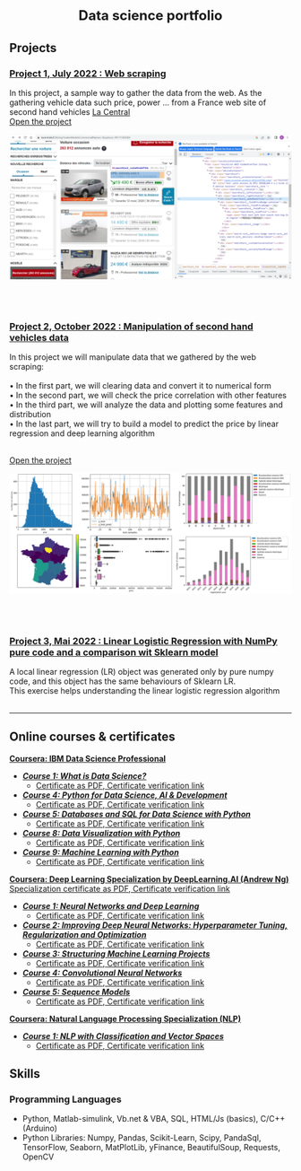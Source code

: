 <h1 align="center"><font size="5" >Data science portfolio</font></h1>

## Projects
### [Project 1, July 2022 : Web scraping](https://github.com/bouz1/web_scraping/blob/main/Web_scaping_V3.ipynb)
In this project, a sample way to gather the data from the web. As the gathering vehicle data such price, power ... from a France web site of second hand vehicles
<a href="https://www.lacentrale.fr">La Central</a>
<br>
<a href="https://github.com/bouz1/web_scraping/blob/main/Web_scaping_V3.ipynb">Open the project</a>
<br>
<p align="center">
   <img src="/images/img1.png" alt="drawing" width="600"/>
</p>

<br><br>
### [Project 2, October 2022 : Manipulation of second hand vehicles data](https://github.com/bouz1/Manipulation_of_second_hand_vehicles_data/blob/main/Data_Manipulation_Lacentral_V1.ipynb)
In this project we will manipulate data that we gathered by the web scraping:
<br><br>
&#x2022;  In the first part, we will clearing data and convert it to numerical form
<br>
&#x2022;  In the second part, we will check the price correlation with other features
<br>
&#x2022;  In the third part, we will analyze the data and plotting some features and distribution
<br>
&#x2022; In the last part, we will try to build a model to predict the price by linear regression and deep learning algorithm
  
<br>
<a href="https://github.com/bouz1/Manipulation_of_second_hand_vehicles_data/blob/main/Data_Manipulation_Lacentral_V1.ipynb">Open the project</a>
<br>
<p align="center">
   <img src="/images/data_manipulation.png" alt="drawing" width="600"/>
</p>

<br><br>
### [Project 3, Mai 2022 : Linear Logistic Regression with NumPy pure code and a comparison wit Sklearn model](https://bouz1.github.io/fils/NumpyLR.html)
A local linear regression (LR) object was generated only by pure numpy code, and this object has the same behaviours of Sklearn LR. 
<br>
This exercise helps understanding the linear logistic regression algorithm
<br><br>

---
## Online courses & certificates

[**Coursera: IBM Data Science Professional**](https://www.coursera.org/professional-certificates/ibm-data-science?)

   * [***Course 1: What is Data Science?***](https://www.coursera.org/learn/what-is-datascience?specialization=ibm-data-science)
      * [Certificate as PDF](/certificates/IBM_DataScienceProfessional/Coursera_2ZH34DYCYWGN.pdf),[ Certificate verification link](https://www.coursera.org/verify/2ZH34DYCYWGN)
   * [***Course 4: Python for Data Science, AI & Development***](https://www.coursera.org/learn/python-for-applied-data-science-ai?specialization=ibm-data-science)
      * [Certificate as PDF](/certificates/IBM_DataScienceProfessional/Coursera_PFVHZ36PBVEU.pdf),[ Certificate verification link](https://www.coursera.org/verify/PFVHZ36PBVEU)
   * [***Course 5: Databases and SQL for Data Science with Python***](https://www.coursera.org/learn/sql-data-science?specialization=ibm-data-science)
      * [Certificate as PDF](/certificates/IBM_DataScienceProfessional/Coursera_9SG9UB7MTEKX.pdf),[ Certificate verification link](https://www.coursera.org/verify/9SG9UB7MTEKX)
   * [***Course 8: Data Visualization with Python***](https://www.coursera.org/learn/python-for-data-visualization?specialization=ibm-data-science)
      * [Certificate as PDF](/certificates/IBM_DataScienceProfessional/Coursera_56JGGC5RNG4V.pdf),[ Certificate verification link](https://www.coursera.org/verify/56JGGC5RNG4V)
   * [***Course 9: Machine Learning with Python***](https://www.coursera.org/learn/machine-learning-with-python?specialization=ibm-data-science)
      * [Certificate as PDF](/certificates/IBM_DataScienceProfessional/Coursera_RT5DRFX5QVQC.pdf),[ Certificate verification link](https://www.coursera.org/verify/RT5DRFX5QVQC)
   
[**Coursera: Deep Learning Specialization by DeepLearning.AI (Andrew Ng)**](https://www.coursera.org/specializations/deep-learning?)
<br>
[Specialization certificate as PDF](/certificates/DeepLearning_AI/Coursera_5Q22A7D5L72Z.pdf),[ Certificate verification link](https://coursera.org/verify/specialization/5Q22A7D5L72Z)
   * [***Course 1: Neural Networks and Deep Learning***](https://www.coursera.org/learn/neural-networks-deep-learning?specialization=deep-learning)
      * [Certificate as PDF](/certificates/DeepLearning_AI/Coursera_2885FW8HSZYA.pdf),[ Certificate verification link](https://www.coursera.org/verify/2885FW8HSZYA)
   * [***Course 2: Improving Deep Neural Networks: Hyperparameter Tuning, Regularization and Optimization***](https://www.coursera.org/learn/deep-neural-network?specialization=deep-learning)
      * [Certificate as PDF](/certificates/DeepLearning_AI/Coursera_X72CB3L6VBYZ.pdf),[ Certificate verification link](https://www.coursera.org/verify/X72CB3L6VBYZ)
   * [***Course 3: Structuring Machine Learning Projects***](https://www.coursera.org/learn/machine-learning-projects)
      * [Certificate as PDF](/certificates/DeepLearning_AI/Coursera_BTTCD3QQY7MN.pdf),[ Certificate verification link](https://www.coursera.org/verify/BTTCD3QQY7MN)
   * [***Course 4: Convolutional Neural Networks***](https://www.coursera.org/learn/convolutional-neural-networks?specialization=deep-learning)
      * [Certificate as PDF](/certificates/DeepLearning_AI/Coursera_Y24AKUPY9QY3.pdf),[ Certificate verification link](https://www.coursera.org/verify/Y24AKUPY9QY3)
   * [***Course 5: Sequence Models***](https://www.coursera.org/learn/nlp-sequence-models)
      * [Certificate as PDF](/certificates/DeepLearning_AI/Coursera_Y4QQT29YGKE3.pdf),[ Certificate verification link](https://www.coursera.org/verify/Y4QQT29YGKE3)
      
[**Coursera: Natural Language Processing Specialization (NLP)**](https://www.coursera.org/specializations/natural-language-processing)
<br>
   * [***Course 1: NLP with Classification and Vector Spaces***](https://www.coursera.org/learn/classification-vector-spaces-in-nlp?specialization=natural-language-processing)
      * [Certificate as PDF](/certificates/Coursera_RTL4Q78VV3N7.pdf),[ Certificate verification link](https://www.coursera.org/verify/RTL4Q78VV3N7)

## Skills 
### Programming Languages
* Python, Matlab-simulink, Vb.net & VBA, SQL, HTML/Js (basics), C/C++ (Arduino)
* Python Libraries: Numpy, Pandas, Scikit-Learn, Scipy, PandaSql, TensorFlow, Seaborn, MatPlotLib, yFinance, BeautifulSoup, Requests, OpenCV
